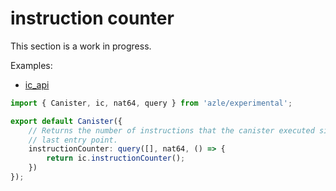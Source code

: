 # instruction counter

This section is a work in progress.

Examples:

- [ic_api](https://github.com/demergent-labs/azle/tree/main/examples/ic_api)

```typescript
import { Canister, ic, nat64, query } from 'azle/experimental';

export default Canister({
    // Returns the number of instructions that the canister executed since the
    // last entry point.
    instructionCounter: query([], nat64, () => {
        return ic.instructionCounter();
    })
});
```
